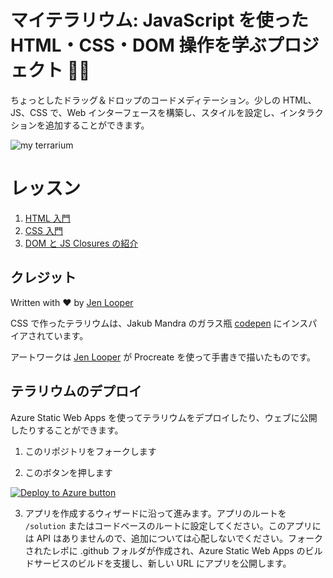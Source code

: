 # マイテラリウム: JavaScript を使った HTML・CSS・DOM 操作を学ぶプロジェクト 🌵🌱

ちょっとしたドラッグ＆ドロップのコードメディテーション。少しの HTML、JS、CSS で、Web インターフェースを構築し、スタイルを設定し、インタラクションを追加することができます。

![my terrarium](images/screenshot_gray.png)

# レッスン

1. [HTML 入門](./1-intro-to-html/README.md)
2. [CSS 入門](./2-intro-to-css/README.md)
3. [DOM と JS Closures の紹介](./3-intro-to-DOM-and-closures/README.md)

## クレジット

Written with ♥️  by [Jen Looper](https://www.twitter.com/jenlooper)

CSS で作ったテラリウムは、Jakub Mandra のガラス瓶 [codepen](https://codepen.io/Rotarepmi/pen/rjpNZY) にインスパイアされています。

アートワークは [Jen Looper](http://jenlooper.com) が Procreate を使って手書きで描いたものです。

## テラリウムのデプロイ

Azure Static Web Apps を使ってテラリウムをデプロイしたり、ウェブに公開したりすることができます。

1. このリポジトリをフォークします

2. このボタンを押します

[![Deploy to Azure button](https://aka.ms/deploytoazurebutton)](https://portal.azure.com/?feature.customportal=false&WT.mc_id=academic-13441-cxa#create/Microsoft.StaticApp)

3. アプリを作成するウィザードに沿って進みます。アプリのルートを `/solution` またはコードベースのルートに設定してください。このアプリには API はありませんので、追加については心配しないでください。フォークされたレポに .github フォルダが作成され、Azure Static Web Apps のビルドサービスのビルドを支援し、新しい URL にアプリを公開します。



